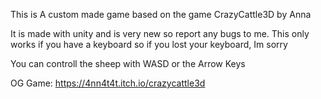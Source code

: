 This is A custom made game based on the game CrazyCattle3D by Anna

It is made with unity and is very new so report any bugs to me.
This only works if you have a keyboard so if you lost your keyboard, Im sorry

You can controll the sheep with WASD or the Arrow Keys

OG Game: https://4nn4t4t.itch.io/crazycattle3d
